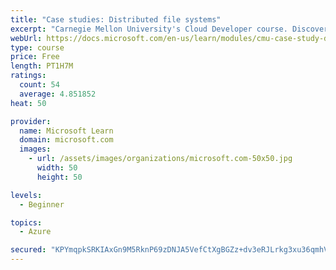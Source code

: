 ```yaml
---
title: "Case studies: Distributed file systems"
excerpt: "Carnegie Mellon University's Cloud Developer course. Discover how distributed file systems work, then learn about Hadoop and Ceph."
webUrl: https://docs.microsoft.com/en-us/learn/modules/cmu-case-study-distributed-file-systems/
type: course
price: Free
length: PT1H7M
ratings:
  count: 54
  average: 4.851852
heat: 50

provider:
  name: Microsoft Learn
  domain: microsoft.com
  images:
    - url: /assets/images/organizations/microsoft.com-50x50.jpg
      width: 50
      height: 50

levels:
  - Beginner

topics:
  - Azure

secured: "KPYmqpkSRKIAxGn9M5RknP69zDNJA5VefCtXgBGZz+dv3eRJLrkg3xu36qmhVfrnbbPZbq7+kbRkQv7/lI47qLdJFSSKeTIIEaRU5ORShPsvC717U+kqHWhwLndAjgImJMW+Wl/H1DRfBfx4Pei6FQ+qmst2z+zHuKyeyQPQD7yF9Apvdlz53DBvhXpYAszptpoK3q1bSOE6TtOF7BrUCZto2c2gNp0u7TiAr/hxOr+7FtR6YWWal9Lcz82MYZwj/L6YxqSG3z1chg2A8RVW0zXx5f0R/OVrInjCSs16D/ixl1WajhiNCrM0Hl64eaJQpHBOS2+UZ90l/GwWasxwiyM43WdhVYwlbHjvjRAKGyFHiue5xWX39a8zSnW5++JS1TDIMRIw/RERtj1EYgtYwdwSinbynLsK9f2KGRBVmRY=;tZJ0wnu+HVitsJU0oAG8QQ=="
---
```


